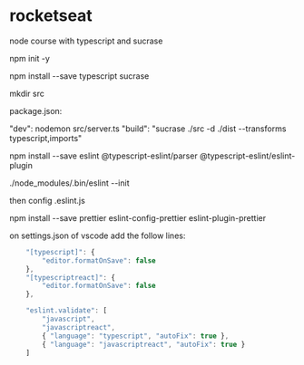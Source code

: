 # rocketseat
node course with typescript and sucrase

npm init -y 

npm install --save typescript sucrase

mkdir src

package.json:

"dev": nodemon src/server.ts
"build": "sucrase ./src -d ./dist --transforms typescript,imports"

npm install --save eslint @typescript-eslint/parser @typescript-eslint/eslint-plugin

./node_modules/.bin/eslint --init

then config .eslint.js

npm install --save prettier eslint-config-prettier eslint-plugin-prettier

on settings.json of vscode add the follow lines:
```javascript
    "[typescript]": {
        "editor.formatOnSave": false
    },
    "[typescriptreact]": {
        "editor.formatOnSave": false
    },

    "eslint.validate": [
        "javascript",
        "javascriptreact",
        { "language": "typescript", "autoFix": true },
        { "language": "javascriptreact", "autoFix": true }
    ]
```
